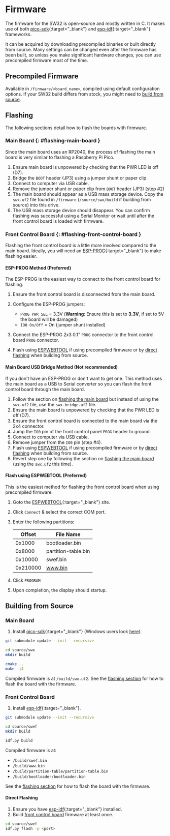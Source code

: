 # Firmware

The firmware for the SW32 is open-source and mostly written in C. It makes use of both [pico-sdk](https://github.com/raspberrypi/pico-sdk){:target="_blank"} and [esp-idf](https://github.com/espressif/esp-idf){:target="_blank"}
frameworks.

It can be acquired by downloading precompiled binaries or built directly from source. Many settings can be changed even after the firmware has been built, so unless you make significant hardware changes, you can use precompiled firmware most of the time.

## Precompiled Firmware

Available in `/firmware/<board_name>`, compiled using default configuration options. If your SW32 build differs from stock, you might need to [build from source](#building-from-source).

## Flashing

The following sections detail how to flash the boards with firmware.

### Main Board {: #flashing-main-board }

Since the main board uses an RP2040, the process of flashing the main board is very similar to flashing a Raspberry Pi Pico.

1. Ensure main board is unpowered by checking that the PWR LED is off (D7).
2. Bridge the `BOOT` header (JP3) using a jumper shunt or paper clip.
3. Connect to computer via USB cable.
4. Remove the jumper shunt or paper clip from `BOOT` header (JP3) (step #2)
5. The main board should appear as a USB mass storage device. Copy the `swx.uf2` file found in `/firmware` (`/source/swx/build` if building from source) into this drive.
6. The USB mass storage device should disappear. You can confirm flashing was successful using a Serial Monitor or wait until after the front control board is loaded with firmware.

### Front Control Board {: #flashing-front-control-board }

Flashing the front control board is a little more involved compared to the main board. Ideally, you will need an [ESP-PROG](https://docs.espressif.com/projects/espressif-esp-dev-kits/en/latest/other/esp-prog/user_guide.html){:target="_blank"} to make flashing easier.

#### ESP-PROG Method (Preferred)

The ESP-PROG is the easiest way to connect to the front control board for flashing.

1. Ensure the front control board is disconnected from the main board.
2. Configure the ESP-PROG jumpers:

   - `PROG PWR SEL` = 3.3V (**Warning**: Ensure this is set to **3.3V**, if set to 5V the board will be damaged)
   - `IO0 On/Off` = On (jumper shunt installed)
	 
3. Connect the ESP-PROG 2x3 0.1" `PROG` connector to the front control board `PROG` connector.
4. Flash using [ESPWEBTOOL](#flash-using-espwebtool-preferred) if using precompiled firmware or by [direct flashing](#direct-flashing) when building from source.

#### Main Board USB Bridge Method (Not recommended)

If you don't have an ESP-PROG or don't want to get one. This method uses the main board as a USB to Serial converter so you can flash the front control board through the main board.

1. Follow the section on [flashing the main board](#flashing-main-board) but instead of using the `swx.uf2` file, use the `swx-bridge.uf2` file.
2. Ensure the main board is unpowered by checking that the PWR LED is off (D7).
3. Ensure the front control board is connected to the main board via the 2x4 connector.
4. Jump the `IO0` pin of the front control panel `PROG` header to ground.
5. Connect to computer via USB cable.
6. Remove jumper from the `IO0` pin (step #4).
7. Flash using [ESPWEBTOOL](#flash-using-espwebtool-preferred) if using precompiled firmware or by [direct flashing](#direct-flashing) when building from source.
8. Revert step one by following the section on [flashing the main board](#flashing-main-board) (using the `swx.uf2` this time).

#### Flash using ESPWEBTOOL (Preferred)

This is the easiest method for flashing the front control board when using precompiled firmware.

1. Goto the [ESPWEBTOOL](https://esp.huhn.me/){:target="_blank"} site.
2. Click `Connect` & select the correct COM port.
3. Enter the following partitions:

      Offset   | File Name
      -------- | --------
      0x1000   | bootloader.bin
      0x8000   | partition-table.bin
      0x10000  | swef.bin
			0x210000 | www.bin

4. Click `PROGRAM`
5. Upon completion, the display should startup.

## Building from Source

### Main Board

1. Install [pico-sdk](https://github.com/raspberrypi/pico-sdk){:target="_blank"} (Windows users look [here](https://github.com/raspberrypi/pico-setup-windows)).

```bash
git submodule update --init --recursive

cd source/swx
mkdir build

cmake ..
make -j4
```

Compiled firmware is at `/build/swx.uf2`.
See the [flashing section](#flashing-front-control-board) for how to flash the board with the firmware.

### Front Control Board

1. Install [esp-idf](https://docs.espressif.com/projects/esp-idf/en/v5.2.2/esp32/get-started/index.html#installation){:target="_blank"}.

```bash
git submodule update --init --recursive

cd source/swef
mkdir build

idf.py build

```

Compiled firmware is at:

- `/build/swef.bin`
- `/build/www.bin`
- `/build/partition-table/partition-table.bin`
- `/build/bootloader/bootloader.bin`

See the [flashing section](#flashing-front-control-board) for how to flash the board with the firmware.

#### Direct Flashing

1. Ensure you have [esp-idf](https://docs.espressif.com/projects/esp-idf/en/v5.2.2/esp32/get-started/index.html#installation){:target="_blank"} installed.
2. Build [front control board](#front-control-board) firmware at least once.

```bash
cd source/swef
idf.py flash -p <port>
```
